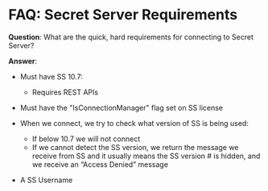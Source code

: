 [title]: #	"FAQ: Secret Server Requirements"
[tags]: #	"faq,ss,apis,connection"
[priority]: #	"605"
# FAQ: Secret Server Requirements

**Question**: What are the quick, hard requirements for connecting to Secret Server?

**Answer**: 

- Must have SS 10.7:
  - Requires REST APIs

- Must have the "IsConnectionManager" flag set on SS license
- When we connect, we try to check what version of SS is being used:
  - If below 10.7 we will not connect
  - If we cannot detect the SS version, we return the message we receive from SS and it usually means the SS version # is hidden, and we receive an “Access Denied” message

- A SS Username